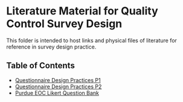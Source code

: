 # Literature Material for Quality Control Survey Design
This folder is intended to host links and physical files of literature for reference in survey design practice.  

## Table of Contents
- [Questionnaire Design Practices P1](https://github.com/Watts-Lab/surveys/blob/Survey-Ideas/survey-design-literature/stat475%20questionnaire%20design%20part1.pdf)
- [Questionnaire Design Practices P2](https://github.com/Watts-Lab/surveys/blob/Survey-Ideas/survey-design-literature/stat475%20questionnaire%20design%20part2.pdf)
- [Purdue EOC Likert Question Bank](https://github.com/Watts-Lab/surveys/blob/Survey-Ideas/survey-design-literature/PICES-catalogue-of-Likert-scale-items.pdf)
